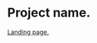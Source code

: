 Project name.
=

[Landing page.](https://nicholasprowse.github.io/HackOverflow/webpages/index.html)   
